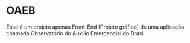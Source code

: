 # OAEB
Esse é um projeto apenas Front-End (Projeto gráfico)  de uma aplicação chamada Observatório do Auxílio Emergencial do Brasil.
